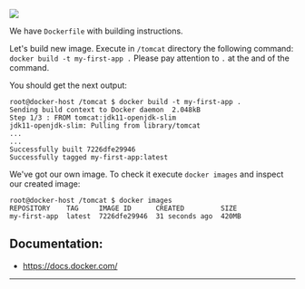 
![](https://deploybot.com/assets/guides/_740x345_crop_center-center/docker-head-big@2x.png)

We have `Dockerfile` with building instructions.<br>

Let's build new image. Execute in `/tomcat` directory the following command:<br>
`docker build -t my-first-app .` Please pay attention to `.` at the and of the command.

You should get the next output:
```
root@docker-host /tomcat $ docker build -t my-first-app .
Sending build context to Docker daemon  2.048kB
Step 1/3 : FROM tomcat:jdk11-openjdk-slim
jdk11-openjdk-slim: Pulling from library/tomcat
...
...
Successfully built 7226dfe29946
Successfully tagged my-first-app:latest
```


We've got our own image. To check it execute `docker images` and inspect our created image:
```
root@docker-host /tomcat $ docker images
REPOSITORY    TAG     IMAGE ID      CREATED         SIZE
my-first-app  latest  7226dfe29946  31 seconds ago  420MB
```


## Documentation:
- https://docs.docker.com/

---
